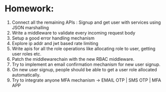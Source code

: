# Homework:

1. Connect all the remaining APIs : Signup and get user with services using JSON marshalling
2. Write a middleware to validate every incoming request body
3. Setup a good error handling mechanism
4. Explore ip addr and jwt based rate limiting
5. Write apis for all the role operations like allocating role to user, getting user roles etc.
6. Patch the middlewarechain with the new RBAC middleware.
7. Try to implement an email confirmation mechanism for new user signup. 
8. On new user signup, people should be able to get a user role allocated automatically. 
9. Try to integrate anyone MFA mechanism -> EMAIL OTP | SMS OTP | MFA APP